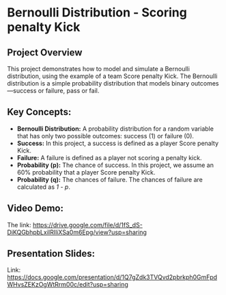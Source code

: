 # Bernoulli Distribution - Scoring penalty Kick
## Project Overview
This project demonstrates how to model and simulate a Bernoulli distribution, using the example of a team Score penalty Kick. The Bernoulli distribution is a simple probability distribution that models binary outcomes—success or failure, pass or fail.

## Key Concepts:
* **Bernoulli Distribution:** A probability distribution for a random variable that has only two possible outcomes: success (1) or failure (0).
* **Success:** In this project, a success is defined as a player Score penalty Kick.
* **Failure:** A failure is defined as a player not scoring a penalty kick.
* **Probability (p):** The chance of success. In this project, we assume an 60% probability that a player Score penalty Kick.
* **Probability (q):** The chances of failure. The chances of failure are calculated as *1 - p*.

## Video Demo:
The link: https://drive.google.com/file/d/1fS_dS-DiKQGbhpbLxiIRIliXSa0m6Epg/view?usp=sharing

## Presentation Slides:
Link: https://docs.google.com/presentation/d/1Q7gZdk3TVQvd2pbrkph0GmFpdWHvsZEKzOgWtRrm00c/edit?usp=sharing
